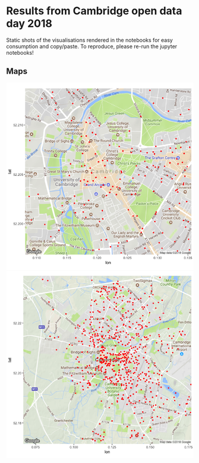 # Results from Cambridge open data day 2018
Static shots of the visualisations rendered in the notebooks for easy consumption and copy/paste. To reproduce, please re-run the jupyter notebooks!

## Maps

![zoomed in map](theftmap.png)
![zoomed out map](theftmap-zoomed-out.png)

